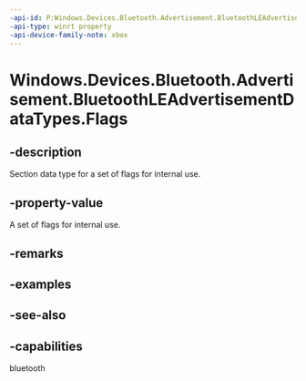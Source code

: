 ```yaml
---
-api-id: P:Windows.Devices.Bluetooth.Advertisement.BluetoothLEAdvertisementDataTypes.Flags
-api-type: winrt property
-api-device-family-note: xbox
---
```


<!-- Property syntax
public byte Flags { get; }
-->

# Windows.Devices.Bluetooth.Advertisement.BluetoothLEAdvertisementDataTypes.Flags

## -description
Section data type for a set of flags for internal use.

## -property-value
A set of flags for internal use.

## -remarks

## -examples

## -see-also

## -capabilities
bluetooth
